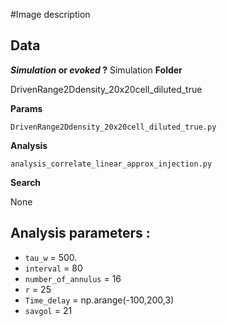 #Image description

## Data
**_Simulation_ or _evoked_ ?**
Simulation
**Folder**

DrivenRange2Ddensity_20x20cell_diluted_true

**Params**

`DrivenRange2Ddensity_20x20cell_diluted_true.py`

**Analysis**

`analysis_correlate_linear_approx_injection.py`

**Search**

None

## Analysis parameters :

- `tau_w` = 500.
- `interval` = 80
- `number_of_annulus` = 16
- `r` = 25
- `Time_delay` = np.arange(-100,200,3)
- `savgol` = 21
